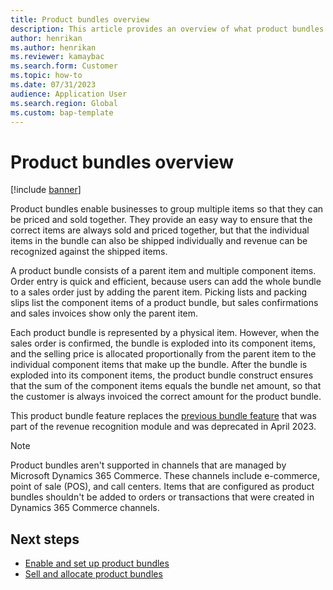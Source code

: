 ```yaml
---
title: Product bundles overview 
description: This article provides an overview of what product bundles are.
author: henrikan
ms.author: henrikan
ms.reviewer: kamaybac
ms.search.form: Customer
ms.topic: how-to
ms.date: 07/31/2023
audience: Application User
ms.search.region: Global
ms.custom: bap-template
---
```


# Product bundles overview

[!include [banner](../includes/banner.md)]

Product bundles enable businesses to group multiple items so that they can be priced and sold together. They provide an easy way to ensure that the correct items are always sold and priced together, but that the individual items in the bundle can also be shipped individually and revenue can be recognized against the shipped items.

A product bundle consists of a parent item and multiple component items. Order entry is quick and efficient, because users can add the whole bundle to a sales order just by adding the parent item. Picking lists and packing slips list the component items of a product bundle, but sales confirmations and sales invoices show only the parent item.

Each product bundle is represented by a physical item. However, when the sales order is confirmed, the bundle is exploded into its component items, and the selling price is allocated proportionally from the parent item to the individual component items that make up the bundle. After the bundle is exploded into its component items, the product bundle construct ensures that the sum of the component items equals the bundle net amount, so that the customer is always invoiced the correct amount for the product bundle.

This product bundle feature replaces the [previous bundle feature](../../finance/accounts-receivable/rev-rec-bundles.md) that was part of the revenue recognition module and was deprecated in April 2023.

> [!NOTE]
> Product bundles aren't supported in channels that are managed by Microsoft Dynamics 365 Commerce. These channels include e-commerce, point of sale (POS), and call centers. Items that are configured as product bundles shouldn't be added to orders or transactions that were created in Dynamics 365 Commerce channels.

## Next steps

- [Enable and set up product bundles](product-bundles-setup.md)
- [Sell and allocate product bundles](product-bundles-use.md)
